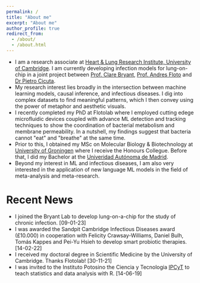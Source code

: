 ```yaml
---
permalink: /
title: "About me"
excerpt: "About me"
author_profile: true
redirect_from: 
  - /about/
  - /about.html
---
```


* I am a research associate at [Heart & Lung Research Institute, University of Cambridge](https://royalpapworth.nhs.uk/research-and-development/hlri). I am currently developing infection models for lung-on-chip in a joint project between [Prof. Clare Bryant](https://www.immunology.cam.ac.uk/Networkdirectory/ceb27@cam.ac.uk), [Prof. Andres Floto](https://www.flotolab.com/) and [Dr Pietro Cicuta](https://people.bss.phy.cam.ac.uk/~pc245/).
* My research interest lies broadly in the intersection between machine learning models, causal inference, and infectious diseases. I dig into complex datasets to find meaningful patterns, which I then convey using the power of metaphor and aesthetic visuals.
* I recently completed my PhD at Flotolab where I employed cutting edege microfluidic devices coupled with advance ML detection and tracking techniques to show the coordination of bacterial metabolism and membrane permeability. In a nutshell, my findings suggest that bacteria cannot "eat" and "breathe" at the same time.
* Prior to this, I obtained my MSc on Molecular Biology & Biotechnology at [University of Groningen](https://www.rug.nl/?lang=en) where I receive the Honours Collegue. Before that, I did my Bachelor at the [Univeridad Autónoma de Madrid](https://www.uam.es/uam/inicio).
* Beyond my interest in ML and infectious diseases, I am also very interested in the application of new language ML models in the field of meta-analysis and meta-research.

Recent News
===
* I joined the Bryant Lab to develop lung-on-a-chip for the study of chronic infection. [09-01-23]
* I was awarded the Sandpit Cambridge Infectious Diseases award (£10.000) in cooperation with Felicity Crawsay-Williams, Daniel Bulh, Tomás Kappes and Pei-Yu Hsieh to develop smart probiotic therapies. [14-02-22]
* I received my doctoral degree in Scientific Medicine by the University of Cambridge. Thanks Flotolab! [30-11-21]
* I was invited to the Instituto Potosino the Ciencia y Tecnologia [IPCyT](https://ipicyt.edu.mx/) to teach statistics and data analysis with R. [14-06-19]
